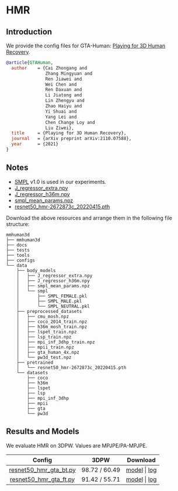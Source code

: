 # HMR

## Introduction

We provide the config files for GTA-Human: [Playing for 3D Human Recovery](https://arxiv.org/pdf/2110.07588.pdf).

```BibTeX
@article{GTAHuman,
  author    = {Cai Zhongang and
               Zhang Mingyuan and
               Ren Jiawei and
               Wei Chen and
               Ren Daxuan and
               Li Jiatong and
               Lin Zhengyu and
               Zhao Haiyu and
               Yi Shuai and
               Yang Lei and
               Chen Change Loy and
               Liu Ziwei},
  title     = {Playing for 3D Human Recovery},
  journal   = {arXiv preprint arXiv:2110.07588},
  year      = {2021}
}
```

## Notes

- [SMPL](https://smpl.is.tue.mpg.de/) v1.0 is used in our experiments.
- [J_regressor_extra.npy](https://openmmlab-share.oss-cn-hangzhou.aliyuncs.com/mmhuman3d/models/J_regressor_extra.npy?versionId=CAEQHhiBgIDD6c3V6xciIGIwZDEzYWI5NTBlOTRkODU4OTE1M2Y4YTI0NTVlZGM1)
- [J_regressor_h36m.npy](https://openmmlab-share.oss-cn-hangzhou.aliyuncs.com/mmhuman3d/models/J_regressor_h36m.npy?versionId=CAEQHhiBgIDE6c3V6xciIDdjYzE3MzQ4MmU4MzQyNmRiZDA5YTg2YTI5YWFkNjRi)
- [smpl_mean_params.npz](https://openmmlab-share.oss-cn-hangzhou.aliyuncs.com/mmhuman3d/models/smpl_mean_params.npz?versionId=CAEQHhiBgICN6M3V6xciIDU1MzUzNjZjZGNiOTQ3OWJiZTJmNThiZmY4NmMxMTM4)
- [resnet50_hmr-2672873c_20220415.pth](https://openmmlab-share.oss-cn-hangzhou.aliyuncs.com/mmhuman3d/models/hmr/resnet50_hmr-2672873c_20220415.pth?versionId=CAEQLxiBgIDuou6vgRgiIDFiOGRiZTA1ZTQ5NjRmMzdhYzkzY2ZmZGQwYjE0MzBl)

Download the above resources and arrange them in the following file structure:

```text
mmhuman3d
├── mmhuman3d
├── docs
├── tests
├── tools
├── configs
└── data
    ├── body_models
    │   ├── J_regressor_extra.npy
    │   ├── J_regressor_h36m.npy
    │   ├── smpl_mean_params.npz
    │   └── smpl
    │       ├── SMPL_FEMALE.pkl
    │       ├── SMPL_MALE.pkl
    │       └── SMPL_NEUTRAL.pkl
    ├── preprocessed_datasets
    │   ├── cmu_mosh.npz
    │   ├── coco_2014_train.npz
    │   ├── h36m_mosh_train.npz
    │   ├── lspet_train.npz
    │   ├── lsp_train.npz
    │   ├── mpi_inf_3dhp_train.npz
    │   ├── mpii_train.npz
    │   ├── gta_human_4x.npz  
    │   └── pw3d_test.npz
    ├── pretrained
    │   └── resnet50_hmr-2672873c_20220415.pth
    └── datasets
        ├── coco
        ├── h36m
        ├── lspet
        ├── lsp
        ├── mpi_inf_3dhp
        ├── mpii
        ├── gta
        └── pw3d

```

## Results and Models

We evaluate HMR on 3DPW. Values are MPJPE/PA-MPJPE.

| Config | 3DPW    | Download |
|:------:|:-------:|:------:|
| [resnet50_hmr_gta_bt.py](resnet50_hmr_gta_bt.py) | 98.72 / 60.49 | [model](https://openmmlab-share.oss-cn-hangzhou.aliyuncs.com/mmhuman3d/models/gta_human/resnet50_hmr_gta_bt-aa643b97_20220416.pth?versionId=CAEQLxiBgIDa4qHFgRgiIGUwNWJjZGFjMDE0OTRjYTg5MjI4MjcyZjI2YTVhMjli) &#124; [log](https://openmmlab-share.oss-cn-hangzhou.aliyuncs.com/mmhuman3d/models/gta_human/resnet50_hmr_gta_bt.log?versionId=CAEQLxiBgMCN4qHFgRgiIGZkNjJhMWY0YjFhODQxMGY5NTdmNjBhYTUwZDI3MmJj) |
| [resnet50_hmr_gta_ft.py](resnet50_hmr_gta_ft.py) | 91.42 / 55.71 | [model](https://openmmlab-share.oss-cn-hangzhou.aliyuncs.com/mmhuman3d/models/gta_human/resnet50_hmr_gta_ft-f444e49c_20220416.pth?versionId=CAEQLxiBgMD04aHFgRgiIDg0YTExY2IzNWFmMjQ3MTc5NDFjY2MyNWU4MmM5Mzcz) &#124; [log](https://openmmlab-share.oss-cn-hangzhou.aliyuncs.com/mmhuman3d/models/gta_human/resnet50_hmr_gta_ft.log?versionId=CAEQLxiBgID936HFgRgiIDAwMDM5NDlkM2MyNzQxYTE4ZTgzZDc3ZGE4NTJlZTVh) |
